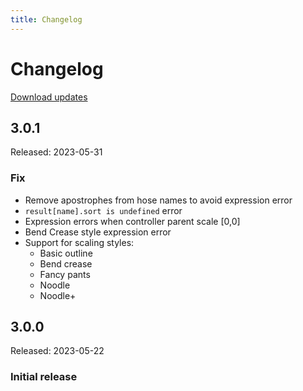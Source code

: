 ```yaml
---
title: Changelog
---
```

# Changelog
<div class="changelog">


<a href="https://www.battleaxe.co/lookup" class="nav-link action-button" target="_blank">Download updates</a>

## 3.0.1

Released: 2023-05-31

### Fix

- Remove apostrophes from hose names to avoid expression error
- `result[name].sort is undefined` error
- Expression errors when controller parent scale [0,0]
- Bend Crease style expression error
- Support for scaling styles:
  - Basic outline
  - Bend crease
  - Fancy pants
  - Noodle
  - Noodle+

## 3.0.0

Released: 2023-05-22

### Initial release


</div>